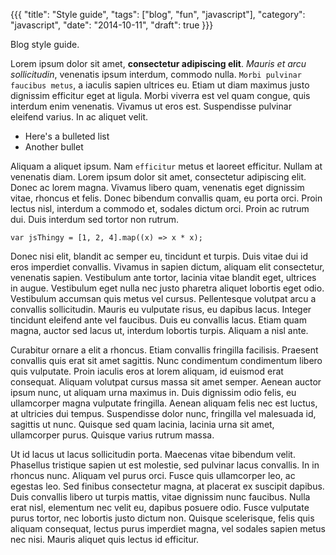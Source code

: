 {{{
  "title": "Style guide",
  "tags": ["blog", "fun", "javascript"],
  "category": "javascript",
  "date": "2014-10-11",
  "draft": true
}}}

Blog style guide.

Lorem ipsum dolor sit amet, **consectetur adipiscing elit**. _Mauris et arcu sollicitudin_, venenatis ipsum interdum, commodo nulla. `Morbi pulvinar faucibus metus`, a iaculis sapien ultrices eu. Etiam ut diam maximus justo dignissim efficitur eget at ligula. Morbi viverra est vel quam congue, quis interdum enim venenatis. Vivamus ut eros est. Suspendisse pulvinar eleifend varius. In ac aliquet velit.

- Here's a bulleted list
- Another bullet

Aliquam a aliquet ipsum. Nam `efficitur` metus et laoreet efficitur. Nullam at venenatis diam. Lorem ipsum dolor sit amet, consectetur adipiscing elit. Donec ac lorem magna. Vivamus libero quam, venenatis eget dignissim vitae, rhoncus et felis. Donec bibendum convallis quam, eu porta orci. Proin lectus nisl, interdum a commodo et, sodales dictum orci. Proin ac rutrum dui. Duis interdum sed tortor non rutrum.

```
var jsThingy = [1, 2, 4].map((x) => x * x);
```

Donec nisi elit, blandit ac semper eu, tincidunt et turpis. Duis vitae dui id eros imperdiet convallis. Vivamus in sapien dictum, aliquam elit consectetur, venenatis sapien. Vestibulum ante tortor, lacinia vitae blandit eget, ultrices in augue. Vestibulum eget nulla nec justo pharetra aliquet lobortis eget odio. Vestibulum accumsan quis metus vel cursus. Pellentesque volutpat arcu a convallis sollicitudin. Mauris eu vulputate risus, eu dapibus lacus. Integer tincidunt eleifend ante vel faucibus. Duis eu convallis lacus. Etiam quam magna, auctor sed lacus ut, interdum lobortis turpis. Aliquam a nisl ante.

Curabitur ornare a elit a rhoncus. Etiam convallis fringilla facilisis. Praesent convallis quis erat sit amet sagittis. Nunc condimentum condimentum libero quis vulputate. Proin iaculis eros at lorem aliquam, id euismod erat consequat. Aliquam volutpat cursus massa sit amet semper. Aenean auctor ipsum nunc, ut aliquam urna maximus in. Duis dignissim odio felis, eu ullamcorper magna vulputate fringilla. Aenean aliquam felis nec est luctus, at ultricies dui tempus. Suspendisse dolor nunc, fringilla vel malesuada id, sagittis ut nunc. Quisque sed quam lacinia, lacinia urna sit amet, ullamcorper purus. Quisque varius rutrum massa.

Ut id lacus ut lacus sollicitudin porta. Maecenas vitae bibendum velit. Phasellus tristique sapien ut est molestie, sed pulvinar lacus convallis. In in rhoncus nunc. Aliquam vel purus orci. Fusce quis ullamcorper leo, ac egestas leo. Sed finibus consectetur magna, at placerat ex suscipit dapibus. Duis convallis libero ut turpis mattis, vitae dignissim nunc faucibus. Nulla erat nisl, elementum nec velit eu, dapibus posuere odio. Fusce vulputate purus tortor, nec lobortis justo dictum non. Quisque scelerisque, felis quis aliquam consequat, lectus purus imperdiet magna, vel sodales sapien metus nec nisi. Mauris aliquet quis lectus id efficitur.
